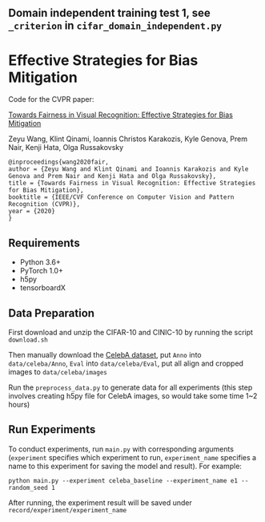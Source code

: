 Domain independent training test 1, see `_criterion` in `cifar_domain_independent.py`
----
# Effective Strategies for Bias Mitigation
Code for the CVPR paper:

[Towards Fairness in Visual Recognition: Effective Strategies for Bias Mitigation](https://arxiv.org/abs/1911.11834v2)

Zeyu Wang, Klint Qinami, Ioannis Christos Karakozis, Kyle Genova, Prem Nair, Kenji Hata, Olga Russakovsky

```
@inproceedings{wang2020fair,
author = {Zeyu Wang and Klint Qinami and Ioannis Karakozis and Kyle Genova and Prem Nair and Kenji Hata and Olga Russakovsky},
title = {Towards Fairness in Visual Recognition: Effective Strategies for Bias Mitigation},
booktitle = {IEEE/CVF Conference on Computer Vision and Pattern Recognition (CVPR)},
year = {2020}
}
```

## Requirements
* Python 3.6+
* PyTorch 1.0+
* h5py
* tensorboardX

## Data Preparation
First download and unzip the CIFAR-10 and CINIC-10 by running the script `download.sh`

Then manually download the [CelebA dataset](http://mmlab.ie.cuhk.edu.hk/projects/CelebA.html), put `Anno` into `data/celeba/Anno`, `Eval` into `data/celeba/Eval`, put all align and cropped images to `data/celeba/images`

Run the `preprocess_data.py` to generate data for all experiments (this step involves creating h5py file for CelebA images, so would take some time 1~2 hours)

## Run Experiments
To conduct experiments, run `main.py` with corresponding arguments (`experiment` specifies which experiment to run, `experiment_name` specifies a name to this experiment for saving the model and result). For example:

```
python main.py --experiment celeba_baseline --experiment_name e1 --random_seed 1
```

After running, the experiment result will be saved under `record/experiment/experiment_name`
